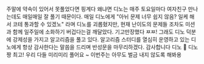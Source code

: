주말에 약속이 있어서 못풀었다면 핑계다 왜냐면 디노는 매주 토요일마다 여자친구 만나는데도 매일매일 잘 풀기 때문이다. 매일 디노에게 "아뉘 문제 너무 쉽지 않음? 일케 해서 코테 통과할 수 있겠노" 라며 디노를 괴롭혔지만, 현재 난이도의 문제들 조차도 미션과 함께 일주일에 소화하기 버겁다는걸 깨달았다. 기고만장했다 ㅉㅉ! 그래도 디노 덕분에 강제성을 가지고 알고리즘을 풀고 있다. 알고리즘 스터디를 열심히 운영하고 있는 디노에게 항상 감사한다는 말씀을 드리며 반성문을 마무리하겠다. 감사합니다 디노 🦖 디노 짱 최고! 우리 다들 미리미리 풀어요 ~ 이번주는 아무도 벌금 내지 않도록 해봐용 